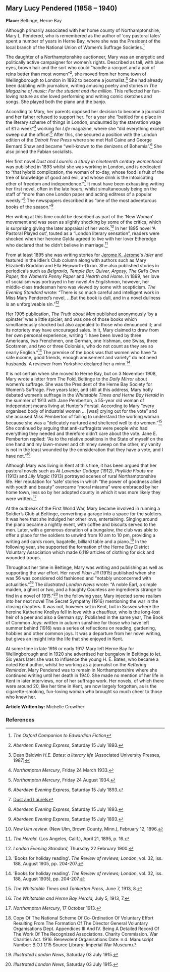 ## Mary Lucy Pendered (1858 – 1940)

**Place:** Beltinge, Herne Bay

Although primarily associated with her home county of Northamptonshire, Mary L. Pendered, who is remembered as the author of ‘coy pastoral tales’  spent a number of years in Herne Bay, where she was the President of the local branch of the National Union of Women’s Suffrage Societies.[^ref1]  

The daughter of a Northamptonshire auctioneer, Mary was an energetic and politically active campaigner for women’s rights. Described as tall, with blue eyes, brown hair and the sort who could “handle a racquet and a pair of reins better than most women”[^ref2], she moved from her home town of Wellingborough to London in 1892 to become a journalist.[^ref3]  She had already been dabbling with journalism, writing amusing poetry and stories in _The Magazine of music: For the student and the million._ This reflected her fun-loving nature as she loved performing and writing comic sketches and songs. She played both the piano and the banjo.

According to Mary, her parents opposed her decision to become a journalist and her father refused to support her. For a year she “battled for a place in the literary scheme of things in London, undaunted by the starvation wage of £1 a week”[^ref4]  working for _Life_ magazine, where she “did everything except sweep out the office’.[^ref5]  After this, she secured a position with the London edition of the _Detroit Free Press_ where she met Hall Caine and George Bernard Shaw and became “well-known to the denizens of Bohemia”.[^ref6]  She also joined the Fabian socialists. 

Her first novel _Dust and Laurels: a study in nineteenth century womenhood_ was published in 1893 whilst she was working in London, and is dedicated to “that hybrid complication, the woman of to-day, whose food is fruit of the tree of knowledge of good and evil, and whose drink is the intoxicating ether of freedom and independence.”[^ref7]  It must have been exhausting writing her first novel, often in the late hours, whilst simultaneously being on the staff of “more than one London paper and acting editress of a popular weekly.”[^ref8]   The newspapers described it as “one of the most adventurous books of the season."[^ref9]  

Her writing at this time could be described as part of the ‘New Woman’ movement and was seen as slightly shocking by some of the critics, which is surprising giving the later appraisal of her work.[^ref10]   In her 1895 novel ‘A Pastoral Played out’, touted as a “London literary sensation”, readers were shocked when her heroine Gylda agreed to live with her lover Etheredge who declared that he didn’t believe in marriage.[^ref11] 

From at least 1895 she was writing stories for [Jerome K. Jerome](19c/19c-jerome-biography)'s _Idler_ and featured in the Idler’s Club column along with authors such as Mary Elizabeth Braddon and Ella Hepworth-Dixon. She also published stories in periodicals such as _Belgravia, Temple Bar, Quiver, Argosy, The Girl’s Own Paper, the Women’s Penny Paper_ and _Hearth and Home_.
In 1899, her love of socialism was portrayed in her novel _An Englishman_, however, her middle-class tradesman hero was viewed by some with scepticism. _The Evening Standard_ wrote: “There is so much careful and intelligent work in Miss Mary Pendered’s novel, …But the book is dull, and in a novel dullness is an unforgiveable sin.”[^ref12]

Her 1905 publication, _The Truth about Man_ published anonymously ‘by a spinster’ was a little spicier, and was one of those books which simultaneously shocked but also appealed to those who denounced it; and its notoriety may have encouraged sales.  In it, Mary claimed to draw from her own personal experience, writing “I have been loved by three Americans, two Frenchmen, one German, one Irishman, one Swiss, three Scotsmen, and two or three Colonials, who do not count as they are so nearly English.”[^ref13]   The premise of the book was that women who have “a safe income, good friends, enough amusement and variety” do not need husbands. A reviewer from Yorkshire declared her a minx.[^ref14]

It is not certain when she moved to Herne Bay, but on 3 November 1908, Mary wrote a letter from The Fold, Beltinge to the _Daily Mirror_ about women’s suffrage. She was the President of the Herne Bay Society for Women’s Suffrage. Five years later, and still at this address, Mary hotly debated women’s suffrage in the _Whitstable Times and Herne Bay Herald_ in the summer of 1913 with Jane Pemberton, a 55-year old woman of independent means living at Hunter’s Forstal. According to Mary “every organised body of industrial women … [was] crying out for the vote” and she accused Miss Pemberton of failing to understand the working woman because she was a “delicately nurtured and sheltered well to do women.”[^ref15]  She continued by arguing that anti-suffragists were people who had everything they needed and therefore didn’t care about the vote. Jane E. Pemberton replied: “As to the relative positions in the State of myself on the one hand and my lawn-mower and chimney sweep on the other, my vanity is not in the least wounded by the consideration that they have a vote, and I have not.”[^ref16]  

Although Mary was living in Kent at this time, it has been argued that her pastoral novels such as _At Lavender Cottage_ (1912), _Phyllida Flouts me_ (1913) and _Lily Magic_ (1913) portrayed scenes of rural Northamptonshire life. Her reputation for ‘safe’ stories in which “the power of goodness allied with youth and beauty” overcame “moral miasma” were embraced by her home town, less so by her adopted county in which it was more likely they were written.[^ref17]  

At the outbreak of the First World War, Mary became involved in running a Soldier’s Club at Beltinge, converting a garage into a space for the soldiers. It was here that she indulged her other love, entertaining. Singing around the piano became a nightly event, with coffee and biscuits served to the men. Later, with a generous donation of a bungalow, the club was able to offer a place for the soldiers to unwind from 10 am to 10 pm, providing a writing and cards room, bagatelle, billiard table and a piano.[^ref18]  In the following year, she supported the formation of the Herne Bay District Voluntary Association which made 6,119 articles of clothing for sick and wounded troops.    

Throughout her time in Beltinge, Mary was writing and publishing as well as supporting the war effort. Her novel _Plain Jill_ (1915) published when she was 56 was considered old fashioned and “notably unconcerned with actualities.”[^ref19]  The _Illustrated London News_ wrote: “A noble Earl, a simple maiden, a ghost or two, and a haughty Countess are ingredients strange to find in a novel of 1915.”[^ref20] In the following year, Mary injected some realism into her next novel The Secret Sympathy (1916) mentioning the war in the closing chapters.  It was not, however set in Kent, but in Sussex where the heroine Katherine Knollys fell in love with a chauffeur, who is the long-lost heir of a peer and also a German spy. Published in the same year, The Book of Common Joys: written in autumn sunshine for those who have left summer behind (1916) was a series of reflections on reading, gardening, hobbies and other common joys.  It was a departure from her novel writing, but gives an insight into the life that she enjoyed in Kent.

At some time in late 1916 or early 1917 Mary left Herne Bay for Wellingborough and in 1920 she advertised her bungalow in Beltinge to let. Six years later she was to influence the young H. E. Bates, who became a noted Kent author, whilst he working as a journalist on the _Kettering Reminder_. Mary Pendered was to remain in Northamptonshire where she continued writing until her death in 1940.  She made no mention of her life in Kent in later interviews, nor of her suffrage work. Her novels, of which there were around 20, like her time in Kent, are now largely forgotten, as is the cigarette-smoking, fun-loving woman who brought so much cheer to those who knew her.

**Article Written by:** Michelle Crowther

### References

[^ref1]:  _The Oxford Companion to Edwardian Fiction_   
[^ref2]:  _Aberdeen Evening Express_, Saturday 15 July 1893.   
[^ref3]:  Dean Baldwin _H.E. Bates: a literary life_ (Associated University Presses, 1987)   
[^ref4]:  _Northampton Mercury_, Friday 24 March 1933.   
[^ref5]:  _Northampton Mercury_, Friday 24 August 1934.   
[^ref6]:  _Aberdeen Evening Express_, Saturday 15 July 1893.   
[^ref7]:  [Dust and Laurels](https://www.loc.gov/resource/dcmsiabooks.dustlaurelsstudy00pend/?sp=11&r=-0.696,0.409,2.392,0.818,0)  
[^ref8]:  _Aberdeen Evening Express_, Saturday 15 July 1893.   
[^ref9]:  _Aberdeen Evening Express_, Saturday 15 July 1893.   
[^ref10]:  _New Ulm review._ (New Ulm, Brown County, Minn.), February 12, 1896.    
[^ref11]:  _The Herald._ (Los Angeles, Calif.), April 21, 1895, p. 16.  
[^ref12]: _London Evening Standard,_ Thursday 22 February 1900.
[^ref13]:  'Books for holiday reading'. _The Review of reviews; London_, vol. 32, iss. 188, August 1905, pp. 204-207.   
[^ref14]: 'Books for holiday reading'. _The Review of reviews; London_, vol. 32, iss. 188, August 1905), pp. 204-207.   
[^ref15]:  _The Whitstable Times and Tankerton Press,_ June 7, 1913, 8.   
[^ref16]:  _The Whitstable and Herne Bay Herald,_ July 5, 1913, 7.   
[^ref17]:  _Northampton Mercury_, 17 October 1913.   
[^ref18]:  Copy Of The National Scheme Of Co-Ordination Of Voluntary Effort Resulting From The Formation Of The Director General Voluntary Organisations Dept. Appendices III And IV. Being A Detailed Record Of The Work Of The Recognized Associations. Charity Commission. War Charities Act. 1916. Benevolent Organisations Date: n.d. Manuscript Number: B.O.1 1/15 Source Library: Imperial War Museum   
[^ref19]: _Illustrated London News_, Saturday 03 July 1915.   
[^ref20]: _Illustrated London News_, Saturday 03 July 1915.   

